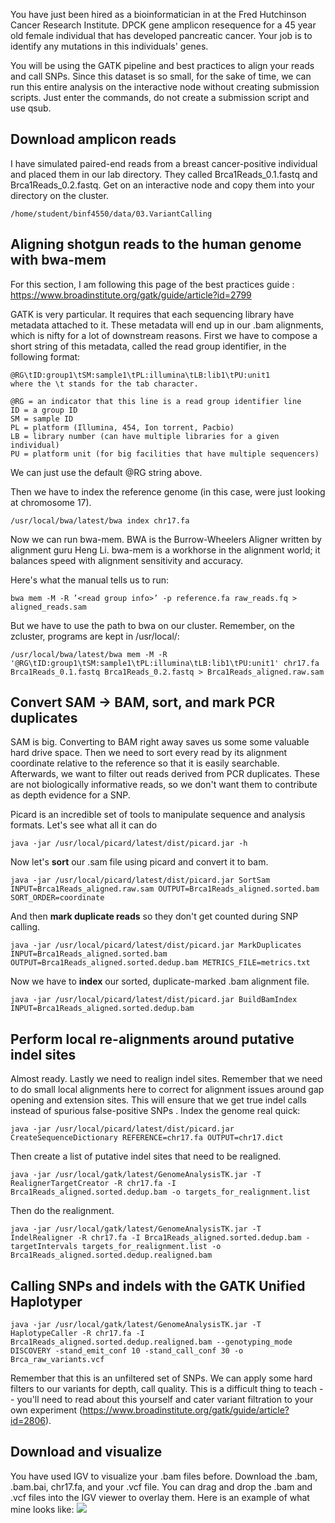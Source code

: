 You have just been hired as a bioinformatician in at the Fred Hutchinson Cancer Research Institute. DPCK gene amplicon resequence for a 45 year old female individual that has developed pancreatic cancer. Your job is to identify any mutations in this individuals' genes.

You will be using the GATK pipeline and best practices to align your reads and call SNPs. Since this dataset is so small, for the sake of time, we can run this entire analysis on the interactive node without creating submission scripts. Just enter the commands, do not create a submission script and use qsub. 

## Download amplicon reads
I have simulated paired-end reads from a breast cancer-positive individual and placed them in our lab directory. They called Brca1Reads_0.1.fastq and Brca1Reads_0.2.fastq. Get on an interactive node and copy them into your directory on the cluster. 

    /home/student/binf4550/data/03.VariantCalling

## Aligning shotgun reads to the human genome with bwa-mem
For this section, I am following this page of the best practices guide : https://www.broadinstitute.org/gatk/guide/article?id=2799

GATK is very particular. It requires that each sequencing library have metadata attached to it. These metadata will end up in our .bam alignments, which is nifty for a lot of downstream reasons. First we have to compose a short string of this metadata, called the read group identifier, in the following format:

    @RG\tID:group1\tSM:sample1\tPL:illumina\tLB:lib1\tPU:unit1 
    where the \t stands for the tab character.

    @RG = an indicator that this line is a read group identifier line
    ID = a group ID
    SM = sample ID
    PL = platform (Illumina, 454, Ion torrent, Pacbio)
    LB = library number (can have multiple libraries for a given individual)
    PU = platform unit (for big facilities that have multiple sequencers)

We can just use the default @RG string above. 

Then we have to index the reference genome (in this case, were just looking at chromosome 17). 

    /usr/local/bwa/latest/bwa index chr17.fa

Now we can run bwa-mem. BWA is the Burrow-Wheelers Aligner written by alignment guru Heng Li. bwa-mem is a workhorse in the alignment world; it balances speed with alignment sensitivity and accuracy.

Here's what the manual tells us to run:

    bwa mem -M -R ’<read group info>’ -p reference.fa raw_reads.fq > aligned_reads.sam

But we have to use the path to bwa on our cluster. Remember, on the zcluster, programs are kept in /usr/local/:

    /usr/local/bwa/latest/bwa mem -M -R '@RG\tID:group1\tSM:sample1\tPL:illumina\tLB:lib1\tPU:unit1' chr17.fa Brca1Reads_0.1.fastq Brca1Reads_0.2.fastq > Brca1Reads_aligned.raw.sam

## Convert SAM -> BAM, sort, and mark PCR duplicates

SAM is big. Converting to BAM right away saves us some some valuable hard drive space. Then we need to sort every read by its alignment coordinate relative to the reference so that it is easily searchable. Afterwards, we want to filter out reads derived from PCR duplicates. These are not biologically informative reads, so we don't want them to contribute as depth evidence for a SNP.

Picard is an incredible set of tools to manipulate sequence and analysis formats. Let's see what all it can do

    java -jar /usr/local/picard/latest/dist/picard.jar -h

Now let's **sort** our .sam file using picard and convert it to bam.

    java -jar /usr/local/picard/latest/dist/picard.jar SortSam INPUT=Brca1Reads_aligned.raw.sam OUTPUT=Brca1Reads_aligned.sorted.bam SORT_ORDER=coordinate

And then **mark duplicate reads** so they don't get counted during SNP calling.

    java -jar /usr/local/picard/latest/dist/picard.jar MarkDuplicates INPUT=Brca1Reads_aligned.sorted.bam OUTPUT=Brca1Reads_aligned.sorted.dedup.bam METRICS_FILE=metrics.txt

Now we have to **index** our sorted, duplicate-marked .bam alignment file.

    java -jar /usr/local/picard/latest/dist/picard.jar BuildBamIndex INPUT=Brca1Reads_aligned.sorted.dedup.bam

## Perform local re-alignments around putative indel sites

Almost ready. Lastly we need to realign indel sites. Remember that we need to do small local alignments here to correct for alignment issues around gap opening and extension sites. This will ensure that we get true indel calls instead of spurious false-positive SNPs . Index the genome real quick:

    java -jar /usr/local/picard/latest/dist/picard.jar CreateSequenceDictionary REFERENCE=chr17.fa OUTPUT=chr17.dict

Then create a list of putative indel sites that need to be realigned.

    java -jar /usr/local/gatk/latest/GenomeAnalysisTK.jar -T RealignerTargetCreator -R chr17.fa -I Brca1Reads_aligned.sorted.dedup.bam -o targets_for_realignment.list

Then do the realignment.

    java -jar /usr/local/gatk/latest/GenomeAnalysisTK.jar -T IndelRealigner -R chr17.fa -I Brca1Reads_aligned.sorted.dedup.bam -targetIntervals targets_for_realignment.list -o Brca1Reads_aligned.sorted.dedup.realigned.bam


## Calling SNPs and indels with the GATK Unified Haplotyper

    java -jar /usr/local/gatk/latest/GenomeAnalysisTK.jar -T HaplotypeCaller -R chr17.fa -I Brca1Reads_aligned.sorted.dedup.realigned.bam --genotyping_mode DISCOVERY -stand_emit_conf 10 -stand_call_conf 30 -o Brca_raw_variants.vcf

Remember that this is an unfiltered set of SNPs. We can apply some hard filters to our variants for depth, call quality. This is a difficult thing to teach -- you'll need to read about this yourself and cater variant filtration to your own experiment (https://www.broadinstitute.org/gatk/guide/article?id=2806). 

## Download and visualize

You have used IGV to visualize your .bam files before. Download the .bam, .bam.bai, chr17.fa, and your .vcf file. You can drag and drop the .bam and .vcf files into the IGV viewer to overlay them. Here is an example of what mine looks like:
![](http://imgur.com/ha95pnD)



